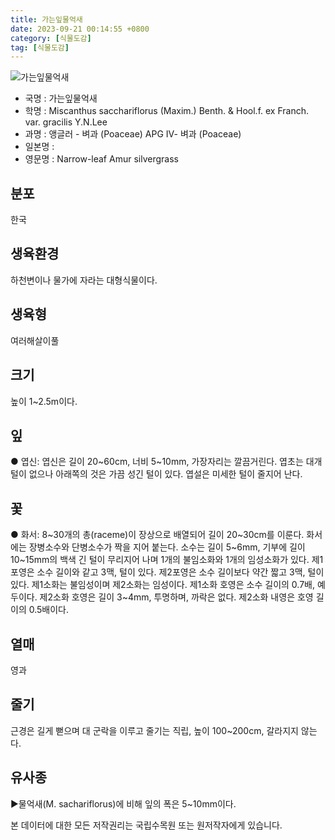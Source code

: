 ```yaml
---
title: 가는잎물억새
date: 2023-09-21 00:14:55 +0800
category: [식물도감]
tag: [식물도감]
---
```




![가는잎물억새](/fileUpload/plants/basic/Gramineae/Miscanthus/21965/1_th2.JPG)
- 국명 : 가는잎물억새
- 학명 : Miscanthus sacchariflorus (Maxim.) Benth. & Hool.f. ex Franch. var. gracilis Y.N.Lee
- 과명 : 앵글러 - 벼과 (Poaceae) APG Ⅳ- 벼과 (Poaceae)
- 일본명 : 
- 영문명 : Narrow-leaf Amur silvergrass


## 분포
한국
## 생육환경
하천변이나 물가에 자라는 대형식물이다.
## 생육형
여러해살이풀
## 크기
높이 1~2.5m이다.
## 잎
● 엽신: 엽신은 길이 20~60cm, 너비 5~10mm, 가장자리는 깔끔거린다. 엽초는 대개 털이 없으나 아래쪽의 것은 가끔 성긴 털이 있다. 엽설은 미세한 털이 줄지어 난다.
## 꽃
● 화서: 8~30개의 총(raceme)이 장상으로 배열되어 길이 20~30cm를 이룬다. 화서에는 장병소수와 단병소수가 짝을 지어 붙는다. 소수는 길이 5~6mm, 기부에 길이 10~15mm의 백색 긴 털이 무리지어 나며 1개의 불임소화와 1개의 임성소화가 있다. 제1포영은 소수 길이와 같고 3맥, 털이 있다. 제2포영은 소수 길이보다 약간 짧고 3맥, 털이 있다. 제1소화는 불임성이며 제2소화는 임성이다. 제1소화 호영은 소수 길이의 0.7배, 예두이다. 제2소화 호영은 길이 3~4mm, 투명하며, 까락은 없다. 제2소화 내영은 호영 길이의 0.5배이다.
## 열매
영과
## 줄기
근경은 길게 뻗으며 대 군락을 이루고 줄기는 직립, 높이 100~200cm, 갈라지지 않는다.
## 유사종
▶물억새(M. sachariflorus)에 비해 잎의 폭은 5~10mm이다.






본 데이터에 대한 모든 저작권리는 국립수목원 또는 원저작자에게 있습니다.
